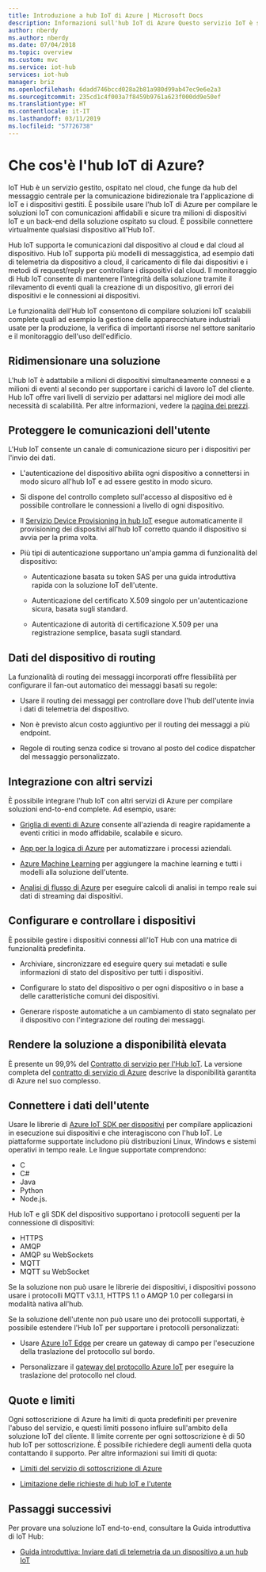 ```yaml
---
title: Introduzione a hub IoT di Azure | Microsoft Docs
description: Informazioni sull'hub IoT di Azure Questo servizio IoT è stato compilato per l'inserimento di dati scalabili, per la gestione dei dispositivi e per la sicurezza.
author: nberdy
ms.author: nberdy
ms.date: 07/04/2018
ms.topic: overview
ms.custom: mvc
ms.service: iot-hub
services: iot-hub
manager: briz
ms.openlocfilehash: 6dadd746bccd028a2b81a980d99ab47ec9e6e2a3
ms.sourcegitcommit: 235cd1c4f003a7f8459b9761a623f000dd9e50ef
ms.translationtype: HT
ms.contentlocale: it-IT
ms.lasthandoff: 03/11/2019
ms.locfileid: "57726738"
---
```

# <a name="what-is-azure-iot-hub"></a>Che cos'è l'hub IoT di Azure?

IoT Hub è un servizio gestito, ospitato nel cloud, che funge da hub del messaggio centrale per la comunicazione bidirezionale tra l'applicazione di IoT e i dispositivi gestiti. È possibile usare l'hub IoT di Azure per compilare le soluzioni IoT con comunicazioni affidabili e sicure tra milioni di dispositivi IoT e un back-end della soluzione ospitato su cloud. È possibile connettere virtualmente qualsiasi dispositivo all'Hub IoT.

Hub IoT supporta le comunicazioni dal dispositivo al cloud e dal cloud al dispositivo. Hub IoT supporta più modelli di messaggistica, ad esempio dati di telemetria da dispositivo a cloud, il caricamento di file dai dispositivi e i metodi di request/reply per controllare i dispositivi dal cloud. Il monitoraggio di Hub IoT consente di mantenere l'integrità della soluzione tramite il rilevamento di eventi quali la creazione di un dispositivo, gli errori dei dispositivi e le connessioni ai dispositivi.

Le funzionalità dell'Hub IoT consentono di compilare soluzioni IoT scalabili complete quali ad esempio la gestione delle apparecchiature industriali usate per la produzione, la verifica di importanti risorse nel settore sanitario e il monitoraggio dell'uso dell'edificio.

## <a name="scale-your-solution"></a>Ridimensionare una soluzione

L'hub IoT è adattabile a milioni di dispositivi simultaneamente connessi e a milioni di eventi al secondo per supportare i carichi di lavoro IoT del cliente. Hub IoT offre vari livelli di servizio per adattarsi nel migliore dei modi alle necessità di scalabilità. Per altre informazioni, vedere la [pagina dei prezzi](https://azure.microsoft.com/pricing/details/iot-hub/).

## <a name="secure-your-communications"></a>Proteggere le comunicazioni dell'utente

L'Hub IoT consente un canale di comunicazione sicuro per i dispositivi per l'invio dei dati.

* L'autenticazione del dispositivo abilita ogni dispositivo a connettersi in modo sicuro all'hub IoT e ad essere gestito in modo sicuro.

* Si dispone del controllo completo sull'accesso al dispositivo ed è possibile controllare le connessioni a livello di ogni dispositivo.

* Il [Servizio Device Provisioning in hub IoT](https://docs.microsoft.com/azure/iot-dps/) esegue automaticamente il provisioning dei dispositivi all'hub IoT corretto quando il dispositivo si avvia per la prima volta.

* Più tipi di autenticazione supportano un'ampia gamma di funzionalità del dispositivo:

  * Autenticazione basata su token SAS per una guida introduttiva rapida con la soluzione IoT dell'utente.

  * Autenticazione del certificato X.509 singolo per un'autenticazione sicura, basata sugli standard.

  * Autenticazione di autorità di certificazione X.509 per una registrazione semplice, basata sugli standard.

## <a name="route-device-data"></a>Dati del dispositivo di routing

La funzionalità di routing dei messaggi incorporati offre flessibilità per configurare il fan-out automatico dei messaggi basati su regole:

* Usare il routing dei messaggi per controllare dove l'hub dell'utente invia i dati di telemetria del dispositivo.

* Non è previsto alcun costo aggiuntivo per il routing dei messaggi a più endpoint.

* Regole di routing senza codice si trovano al posto del codice dispatcher del messaggio personalizzato.

## <a name="integrate-with-other-services"></a>Integrazione con altri servizi

È possibile integrare l'hub IoT con altri servizi di Azure per compilare soluzioni end-to-end complete. Ad esempio, usare:

* [Griglia di eventi di Azure](https://docs.microsoft.com/azure/event-grid/) consente all'azienda di reagire rapidamente a eventi critici in modo affidabile, scalabile e sicuro.

* [App per la logica di Azure](https://docs.microsoft.com/azure/logic-apps/) per automatizzare i processi aziendali.

* [Azure Machine Learning](https://docs.microsoft.com/azure/machine-learning/) per aggiungere la machine learning e tutti i modelli alla soluzione dell'utente.

* [Analisi di flusso di Azure](https://docs.microsoft.com/azure/stream-analytics/) per eseguire calcoli di analisi in tempo reale sui dati di streaming dai dispositivi.

## <a name="configure-and-control-your-devices"></a>Configurare e controllare i dispositivi

È possibile gestire i dispositivi connessi all'IoT Hub con una matrice di funzionalità predefinita.

* Archiviare, sincronizzare ed eseguire query sui metadati e sulle informazioni di stato del dispositivo per tutti i dispositivi.

* Configurare lo stato del dispositivo o per ogni dispositivo o in base a delle caratteristiche comuni dei dispositivi.

* Generare risposte automatiche a un cambiamento di stato segnalato per il dispositivo con l'integrazione del routing dei messaggi.

## <a name="make-your-solution-highly-available"></a>Rendere la soluzione a disponibilità elevata

È presente un 99,9% del [Contratto di servizio per l'Hub IoT](https://azure.microsoft.com/support/legal/sla/iot-hub/). La versione completa del [contratto di servizio di Azure](https://azure.microsoft.com/support/legal/sla/) descrive la disponibilità garantita di Azure nel suo complesso.

## <a name="connect-your-devices"></a>Connettere i dati dell'utente

Usare le librerie di [Azure IoT SDK per dispositivi](https://docs.microsoft.com/azure/iot-hub/iot-hub-devguide-sdks) per compilare applicazioni in esecuzione sui dispositivi e che interagiscono con l'hub IoT. Le piattaforme supportate includono più distribuzioni Linux, Windows e sistemi operativi in tempo reale. Le lingue supportate comprendono:

* C
* C#
* Java
* Python
* Node.js.

Hub IoT e gli SDK del dispositivo supportano i protocolli seguenti per la connessione di dispositivi:

* HTTPS
* AMQP
* AMQP su WebSockets
* MQTT
* MQTT su WebSocket

Se la soluzione non può usare le librerie dei dispositivi, i dispositivi possono usare i protocolli MQTT v3.1.1, HTTPS 1.1 o AMQP 1.0 per collegarsi in modalità nativa all'hub.

Se la soluzione dell'utente non può usare uno dei protocolli supportati, è possibile estendere l'Hub IoT per supportare i protocolli personalizzati:

* Usare [Azure IoT Edge](https://docs.microsoft.com/azure/iot-edge/) per creare un gateway di campo per l'esecuzione della traslazione del protocollo sul bordo.

* Personalizzare il [gateway del protocollo Azure IoT](https://github.com/Azure/azure-iot-protocol-gateway/blob/master/README.md) per eseguire la traslazione del protocollo nel cloud.

## <a name="quotas-and-limits"></a>Quote e limiti

Ogni sottoscrizione di Azure ha limiti di quota predefiniti per prevenire l'abuso del servizio, e questi limiti possono influire sull'ambito della soluzione IoT del cliente. Il limite corrente per ogni sottoscrizione è di 50 hub IoT per sottoscrizione. È possibile richiedere degli aumenti della quota contattando il supporto. Per altre informazioni sui limiti di quota:

* [Limiti del servizio di sottoscrizione di Azure](../azure-subscription-service-limits.md)

* [Limitazione delle richieste di hub IoT e l'utente](https://azure.microsoft.com/blog/iot-hub-throttling-and-you/)

## <a name="next-steps"></a>Passaggi successivi

Per provare una soluzione IoT end-to-end, consultare la Guida introduttiva di IoT Hub:

* [Guida introduttiva: Inviare dati di telemetria da un dispositivo a un hub IoT](quickstart-send-telemetry-node.md)